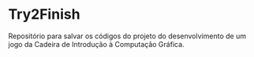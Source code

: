 # Try2Finish
Repositório para salvar os códigos do projeto do desenvolvimento de um jogo da Cadeira de Introdução à Computação Gráfica.
